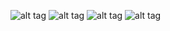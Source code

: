 ![alt tag](https://github.com/secgroundzero/warberry/blob/master/SCREENS/1.png)
![alt tag](https://github.com/secgroundzero/warberry/blob/master/SCREENS/2.png)
![alt tag](https://github.com/secgroundzero/warberry/blob/master/SCREENS/IMG_2393.JPG)
![alt tag](https://github.com/secgroundzero/warberry/blob/master/SCREENS/IMG_2394.JPG)

